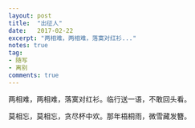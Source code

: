 ```yaml
---
layout: post
title:  "出征人"
date:   2017-02-22
excerpt: "两相难，两相难，落寞对红衫..."
notes: true
tag:
- 随写 
- 离别
comments: true
---
```


两相难，两相难，落寞对红衫。临行送一语，不敢回头看。

莫相忘，莫相忘，贪尽杯中欢。那年梧桐雨，微雪藏发簪。